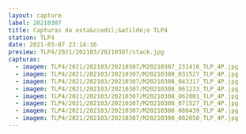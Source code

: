 ```yaml
---
layout: capture
label: 20210307
title: Capturas da esta&ccedil;&atilde;o TLP4
station: TLP4
date: 2021-03-07 23:14:16
preview: TLP4/2021/202103/20210307/stack.jpg
capturas:
  - imagem: TLP4/2021/202103/20210307/M20210307_231416_TLP_4P.jpg
  - imagem: TLP4/2021/202103/20210307/M20210308_031527_TLP_4P.jpg
  - imagem: TLP4/2021/202103/20210307/M20210308_043317_TLP_4P.jpg
  - imagem: TLP4/2021/202103/20210307/M20210308_061233_TLP_4P.jpg
  - imagem: TLP4/2021/202103/20210307/M20210308_062001_TLP_4P.jpg
  - imagem: TLP4/2021/202103/20210307/M20210308_071527_TLP_4P.jpg
  - imagem: TLP4/2021/202103/20210307/M20210308_080439_TLP_4P.jpg
  - imagem: TLP4/2021/202103/20210307/M20210308_082050_TLP_4P.jpg
---
```

